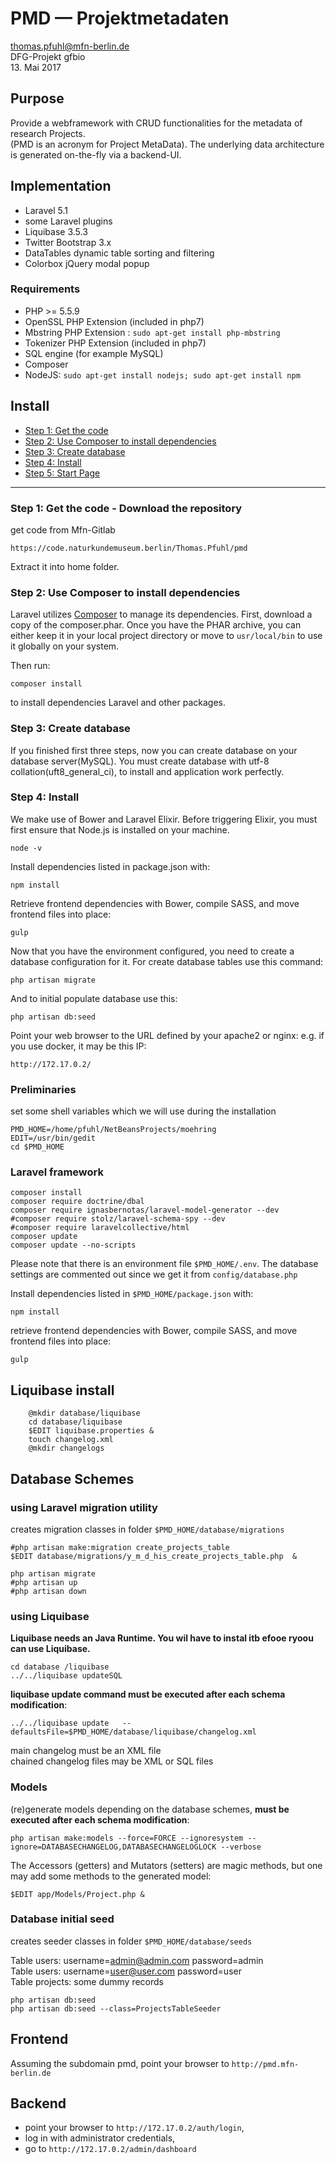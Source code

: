 # PMD — Projektmetadaten
thomas.pfuhl@mfn-berlin.de   
DFG-Projekt gfbio   
13. Mai 2017

## Purpose
Provide a webframework with CRUD functionalities for the metadata of research Projects.  
(PMD is an acronym for Project MetaData). The underlying data architecture is generated on-the-fly via a backend-UI.

## Implementation
- Laravel 5.1
- some Laravel plugins
- Liquibase 3.5.3
- Twitter Bootstrap 3.x
- DataTables dynamic table sorting and filtering
- Colorbox jQuery modal popup



### Requirements

- PHP >= 5.5.9
- OpenSSL PHP Extension (included in php7)
- Mbstring PHP Extension : `sudo apt-get install php-mbstring`   
- Tokenizer PHP Extension (included in php7)
- SQL engine (for example MySQL)
- Composer
- NodeJS:  `sudo apt-get install nodejs; sudo apt-get install npm`



## Install
* [Step 1: Get the code](#step1)
* [Step 2: Use Composer to install dependencies](#step2)
* [Step 3: Create database](#step3)
* [Step 4: Install](#step4)
* [Step 5: Start Page](#step5)

-----
<a name="step1"></a>
### Step 1: Get the code - Download the repository

get code from Mfn-Gitlab

    https://code.naturkundemuseum.berlin/Thomas.Pfuhl/pmd

Extract it into home folder.


<a name="step2"></a>
### Step 2: Use Composer to install dependencies

Laravel utilizes [Composer](http://getcomposer.org/) to manage its dependencies. First, download a copy of the composer.phar.
Once you have the PHAR archive, you can either keep it in your local project directory or move to
`usr/local/bin`  to use it globally on your system.

Then run:

    composer install
to install dependencies Laravel and other packages.


<a name="step3"></a>
### Step 3: Create database

If you finished first three steps, now you can create database on your database server(MySQL). You must create database
with utf-8 collation(uft8_general_ci), to install and application work perfectly.


<a name="step4"></a>
### Step 4: Install


We make use of Bower and Laravel Elixir. Before triggering Elixir, you must first ensure that Node.js is installed on your machine.

    node -v

Install dependencies listed in package.json with:

    npm install

Retrieve frontend dependencies with Bower, compile SASS, and move frontend files into place:

    gulp

Now that you have the environment configured, you need to create a database configuration for it. For create database tables use this command:

    php artisan migrate

And to initial populate database use this:

    php artisan db:seed

Point your web browser to the URL defined by your apache2 or nginx: e.g. if you use docker, it may be this IP:

    http://172.17.0.2/



### Preliminaries
set some shell variables which we will use during the installation

    PMD_HOME=/home/pfuhl/NetBeansProjects/moehring
    EDIT=/usr/bin/gedit
    cd $PMD_HOME

### Laravel framework
    composer install  
    composer require doctrine/dbal  
    composer require ignasbernotas/laravel-model-generator --dev
    #composer require stolz/laravel-schema-spy --dev  
    #composer require laravelcollective/html  
    composer update  
    composer update --no-scripts

Please note that there is an environment file ``$PMD_HOME/.env``.
The database settings are commented out since we get it from ``config/database.php``



Install dependencies listed in ``$PMD_HOME/package.json`` with:

    npm install   

retrieve frontend dependencies with Bower, compile SASS, and move frontend files into place:   

    gulp

## Liquibase install

        @mkdir database/liquibase   
        cd database/liquibase   
        $EDIT liquibase.properties &   
        touch changelog.xml   
        @mkdir changelogs   

## Database Schemes

### using Laravel migration utility
creates migration classes in folder ``$PMD_HOME/database/migrations``

    #php artisan make:migration create_projects_table    
    $EDIT database/migrations/y_m_d_his_create_projects_table.php  &

    php artisan migrate  
    #php artisan up  
    #php artisan down  


### using Liquibase

**Liquibase needs an Java Runtime. You wil have to instal itb efooe ryoou can use Liquibase.**

    cd database /liquibase   
    ../../liquibase updateSQL   

**liquibase update command must be executed after each schema modification**:

    ../../liquibase update   --defaultsFile=$PMD_HOME/database/liquibase/changelog.xml

main changelog must be an XML file   
chained changelog files may be XML or SQL files  

### Models
(re)generate models depending on the database schemes, **must be executed after each schema modification**:

    php artisan make:models --force=FORCE --ignoresystem --ignore=DATABASECHANGELOG,DATABASECHANGELOGLOCK --verbose

The Accessors (getters) and Mutators (setters) are magic methods,
but one may add some methods to the generated model:

    $EDIT app/Models/Project.php &


### Database initial seed
creates seeder classes in folder ``$PMD_HOME/database/seeds``

Table users: username=admin@admin.com   password=admin  
Table users: username=user@user.com   password=user  
Table projects: some dummy records

    php artisan db:seed  
    php artisan db:seed --class=ProjectsTableSeeder

## Frontend
Assuming the subdomain pmd, point your browser to ``http://pmd.mfn-berlin.de``

## Backend
- point your browser to ``http://172.17.0.2/auth/login``,
- log in with  administrator credentials,
- go to ``http://172.17.0.2/admin/dashboard``
